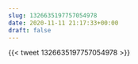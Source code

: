 ```yaml
---
slug: 1326635197757054978
date: 2020-11-11 21:17:33+00:00
draft: false
---
```


{{< tweet 1326635197757054978 >}}
